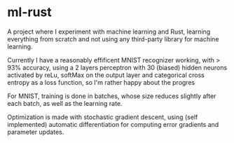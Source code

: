 # ml-rust

A project where I experiment with machine learning and Rust, learning everything from scratch and not using any third-party library for machine learning.

Currently I have a reasonably effificent MNIST recognizer working, with > 93% accuracy, using a 2 layers perceptron with 30 (biased) hidden neurons activated by reLu, softMax on the output layer and categorical cross entropy as a loss function, so I'm rather happy about the progres

For MNIST, training is done in batches, whose size reduces slightly after each batch, as well as the learning rate.

Optimization is made with stochastic gradient descent, using (self implemented) automatic differentiation for computing error gradients and parameter updates.
